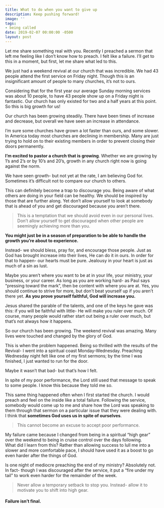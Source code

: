 ```yaml
---
title: What to do when you want to give up
description: Keep pushing forward!
image: ''
tags:
- being called
date: 2019-02-07 00:00:00 -0500
layout: post
---
```

Let me share something real with you. Recently I preached a sermon that left me feeling like I don’t know how to preach. I felt like a failure. I’ll get to this in a moment, but first, let me share what led to this.

We just had a weekend revival at our church that was incredible. We had 43 people attend the first service on Friday night. Though this is an insignificant amount of people to many churches, it’s not to ours.

Considering that for the first year our average Sunday morning services was about 10 people, to have 43 people show up on a Friday night is fantastic. Our church has only existed for two and a half years at this point. So this is big growth for us!

Our church has been growing steadily. There have been times of increase and decrease, but overall we have seen an increase in attendance.

I’m sure some churches have grown a lot faster than ours, and some slower. In America today most churches are declining in membership. Many are just trying to hold on to their existing members in order to prevent closing their doors permanently.

**I’m excited to pastor a church that is growing**. Whether we are growing by 1’s and 2’s or by 10’s and 20’s, growth in any church right now is going against the norm.

We have seen growth- but not yet at the rate, I am believing God for.  
Sometimes it’s difficult not to compare our church to others.

This can definitely become a trap to discourage you. Being aware of what others are doing in your field can be healthy. We should be inspired by those that are further along. Yet don’t allow yourself to look at somebody that is ahead of you and get discouraged because you aren’t there.

> This is a temptation that we should avoid even in our personal lives. Don’t allow yourself to get discouraged when other people are seemingly achieving more than you.

**You might just be in a season of preparation to be able to handle the growth you’re about to experience.**

Instead- we should bless, pray for, and encourage those people. Just as God has brought increase into their lives, He can do it in ours. In order for that to happen- our hearts must be pure. Jealousy in your heart is just as much of a sin as lust.

Maybe you aren’t where you want to be at in your life, your ministry, your business, or your career. As long as you are working hard- as Paul says “pressing toward the mark”, then be content with where you are at. Yes, you should continue to strive for more, but don’t beat yourself up if you aren’t there yet. **As you prove yourself faithful, God will increase you.**

Jesus shared the parable of the talents, and one of the keys he gave was this: if you will be faithful with little- He will make you ruler over much. Of course, many people would rather start out being a ruler over much, but that’s not always how it happens.

So our church has been growing. The weekend revival was amazing. Many lives were touched and changed by the glory of God.

This is when the problem happened. Being so thrilled with the results of the Revival- I went into a spiritual coast Monday-Wednesday. Preaching Wednesday night felt like one of my first sermons; by the time I was finished, I just wanted to run for the door.

Maybe it wasn’t that bad- but that’s how I felt.

In spite of my poor performance, the Lord still used that message to speak to some people. I know this because they told me so.

This same thing happened often when I first started the church. I would preach and feel on the inside like a total failure. Following the service, somebody would come up to me and share how the Lord was speaking to them through that sermon on a particular issue that they were dealing with.  
I think that **sometimes God uses us in spite of ourselves**.

> This cannot become an excuse to accept poor performance.

My failure came because I changed from being in a spiritual “high gear” over the weekend to being in cruise control over the days following.  
What did I learn from this? Rather than allowing success to lull me into a slower and more comfortable pace, I should have used it as a boost to go even harder after the things of God.

Is one night of mediocre preaching the end of my ministry? Absolutely not. In fact- though I was discouraged after the service, it put a “fire under my tail” to work even harder for the remainder of the week.

> Never allow a temporary setback to stop you. Instead- allow it to motivate you to shift into high gear.

#### Failure isn’t final.